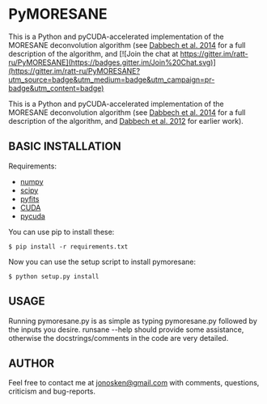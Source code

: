 # PyMORESANE

This is a Python and pyCUDA-accelerated implementation of the MORESANE
deconvolution algorithm (see
[Dabbech et al. 2014](http://arxiv.org/abs/1412.5387) for a full description of
the algorithm, and
[![Join the chat at https://gitter.im/ratt-ru/PyMORESANE](https://badges.gitter.im/Join%20Chat.svg)](https://gitter.im/ratt-ru/PyMORESANE?utm_source=badge&utm_medium=badge&utm_campaign=pr-badge&utm_content=badge)

This is a Python and pyCUDA-accelerated implementation of the MORESANE deconvolution algorithm (see [Dabbech et al. 2014](http://arxiv.org/abs/1412.5387) for a full description of the algorithm, and [Dabbech et al. 2012](http://www.academia.edu/1942933/Astronomical_image_deconvolution_using_sparse_priors_An_analysis-by-synthesis_approach) for earlier work).

## BASIC INSTALLATION

Requirements:
  * [numpy](http://www.scipy.org/install.html)
  * [scipy](http://www.scipy.org/install.html)
  * [pyfits](http://www.stsci.edu/institute/software_hardware/pyfits/Download)
  * [CUDA](https://developer.nvidia.com/cuda-downloads)
  * [pycuda](http://mathema.tician.de/software/pycuda/)

You can use pip to install these:

```
$ pip install -r requirements.txt
```

Now you can use the setup script to install pymoresane:

```
$ python setup.py install
```



## USAGE

Running pymoresane.py is as simple as typing pymoresane.py followed by the
inputs you desire. runsane --help should provide some assistance, otherwise the
docstrings/comments in the code are very detailed.



## AUTHOR


Feel free to contact me at jonosken@gmail.com with comments, questions,
criticism and bug-reports.





